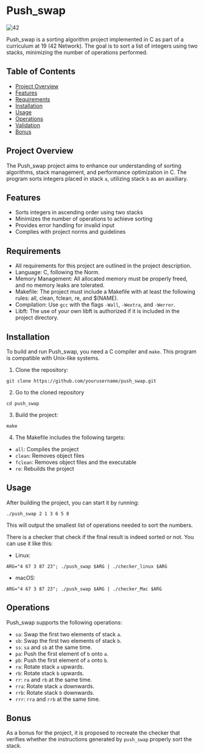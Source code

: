 # Push_swap
![42](https://img.shields.io/badge/School-42-black?style=flat-square&logo=42)

Push_swap is a sorting algorithm project implemented in C as part of a curriculum at 19 (42 Network). The goal is to sort a list of integers using two stacks, minimizing the number of operations performed.

## Table of Contents

- [Project Overview](#project-overview)
- [Features](#features)
- [Requirements](#requirements)
- [Installation](#installation)
- [Usage](#usage)
- [Operations](#operations)
- [Validation](#validation)
- [Bonus](#bonus)

## Project Overview

The Push_swap project aims to enhance our understanding of sorting algorithms, stack management, and performance optimization in C. The program sorts integers placed in stack `a`, utilizing stack `b` as an auxiliary.

## Features

- Sorts integers in ascending order using two stacks
- Minimizes the number of operations to achieve sorting
- Provides error handling for invalid input
- Complies with project norms and guidelines

## Requirements

- All requirements for this project are outlined in the project description.
- Language: C, following the Norm.
- Memory Management: All allocated memory must be properly freed, and no memory leaks are tolerated.
- Makefile: The project must include a Makefile with at least the following rules: all, clean, fclean, re, and $(NAME).
- Compilation: Use `gcc` with the flags `-Wall`, `-Wextra`, and `-Werror`.
- Libft: The use of your own libft is authorized if it is included in the project directory.

## Installation

To build and run Push_swap, you need a C compiler and `make`. This program is compatible with Unix-like systems.

1. Clone the repository:
```
git clone https://github.com/yourusername/push_swap.git
```
2. Go to the cloned repository
```
cd push_swap
```

3. Build the project:
```
make
```

4. The Makefile includes the following targets:
- `all`: Compiles the project
- `clean`: Removes object files
- `fclean`: Removes object files and the executable
- `re`: Rebuilds the project

## Usage

After building the project, you can start it by running:
```
./push_swap 2 1 3 6 5 8
```
This will output the smallest list of operations needed to sort the numbers.

There is a checker that check if the final result is indeed sorted or not. You can use it like this:
- Linux:
```
ARG="4 67 3 87 23"; ./push_swap $ARG | ./checker_linux $ARG
```
- macOS:
```
ARG="4 67 3 87 23"; ./push_swap $ARG | ./checker_Mac $ARG
```

## Operations

Push_swap supports the following operations:

- `sa`: Swap the first two elements of stack `a`.
- `sb`: Swap the first two elements of stack `b`.
- `ss`: `sa` and `sb` at the same time.
- `pa`: Push the first element of `b` onto `a`.
- `pb`: Push the first element of `a` onto `b`.
- `ra`: Rotate stack `a` upwards.
- `rb`: Rotate stack `b` upwards.
- `rr`: `ra` and `rb` at the same time.
- `rra`: Rotate stack `a` downwards.
- `rrb`: Rotate stack `b` downwards.
- `rrr`: `rra` and `rrb` at the same time.

## Bonus

As a bonus for the project, it is proposed to recreate the checker that verifies whether the instructions generated by `push_swap` properly sort the stack.
